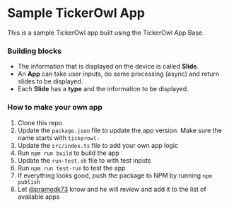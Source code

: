 # Sample TickerOwl App

This is a sample TickerOwl app built using the TickerOwl App Base.

### Building blocks

- The information that is displayed on the device is called **Slide**.
- An **App** can take user inputs, do some processing (async) and return slides to be displayed.
- Each **Slide** has a **type** and the information to be displayed.

### How to make your own app

1. Clone this repo
2. Update the `package.json` file to update the app version. Make sure the name starts with `tickerowl-`
3. Update the `src/index.ts` file to add your own app logic
4. Run `npm run build` to build the app
5. Update the `run-test.sh` file to with test inputs
6. Run `npm run test-run` to test the app
7. If everything looks good, push the package to NPM by running `npm publish`
8. Let [@pramodk73](https://twitter.com/pramodk73) know and he will review and add it to the list of available apps
